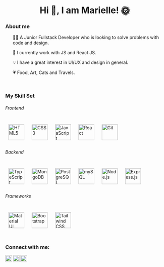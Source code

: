 <h1 align="center"> Hi 👋, I am Marielle! 🌞 </h1>

<h3> About me </h3> 
	<ul> 👩‍💻 A Junior Fullstack Developer who is looking to solve problems with code and design.  </ul>
	<ul> 🌱 I currently work with JS and React JS.</ul>
	<ul> 💡 I have a great interest in UI/UX and design in general.</ul>
	<ul> 💗 Food, Art, Cats and Travels.</ul>
<br>

<h3> My Skill Set </h3> 
<h6> Frontend </h6> 
<div>     
<img style="margin: 10px" src="https://img.icons8.com/color/344/html-5--v1.png" alt="HTML5" height="50" />
<img style="margin: 10px" src="https://img.icons8.com/color/344/css3.png" alt="CSS3" height="50" />
<img style="margin: 10px" src="https://img.icons8.com/color/344/javascript--v1.png" alt="JavaScript" height="50" />
<img style="margin: 10px" src="https://img.icons8.com/color/344/react-native.png" alt="React" height="50" /> 
<img style="margin: 10px" src="https://img.icons8.com/color/344/git.png" alt="Git" height="50" />  
</div>

<h6> Backend </h6> 
<div> 
<img style="margin: 10px" src="https://img.icons8.com/color/344/typescript.png" alt="TypeScript" height="50" />  
<img style="margin: 10px" src="https://img.icons8.com/external-tal-revivo-shadow-tal-revivo/344/external-mongodb-a-cross-platform-document-oriented-database-program-logo-shadow-tal-revivo.png" alt="MongoDB" height="50" />
<img style="margin: 10px" src="https://img.icons8.com/color/344/postgreesql.png" alt="PostgreSQL" height="50" />  
<img style="margin: 10px" src="https://img.icons8.com/color/344/mysql-logo.png" alt="mySQL" height="50" />  
<img style="margin: 10px" src="https://img.icons8.com/fluency/344/node-js.png" alt="Node.js" height="50" />  
<img style="margin: 10px" src="https://profilinator.rishav.dev/skills-assets/express-original-wordmark.svg" alt="Express.js" height="50" />
</div>

<h6> Frameworks </h6>
<div> 
<img style="margin: 10px" src="https://img.icons8.com/color/344/material-ui.png" alt="Material UI" height="50" />
<img style="margin: 10px" src="https://img.icons8.com/external-those-icons-lineal-color-those-icons/344/external-Bootstrap-social-media-those-icons-lineal-color-those-icons.png" alt="Bootstrap" height="50" />
<img style="margin: 10px" src="https://img.icons8.com/color/344/tailwindcss.png" alt="Tailwind CSS" height="50" />
</div>

<br>

<h3>Connect with me:</h3>
<div>
<a href="https://www.linkedin.com/in/marielleibias/"><img align="left" src="https://raw.githubusercontent.com/yushi1007/yushi1007/main/images/linkedin.svg" alt="Yu Shi | LinkedIn" width="21px"/></a>
<a href="https://www.instagram.com/hello.maagmia/"><img align="left" src="https://raw.githubusercontent.com/yushi1007/yushi1007/main/images/instagram.svg" alt="Yu Shi | Instagram" width="21px"/></a>
<a href="https://twitter.com/marielle_ia"><img align="left" src="https://www.svgrepo.com/show/97434/twitter.svg" alt="3" width="21px"/></a>
</div>
